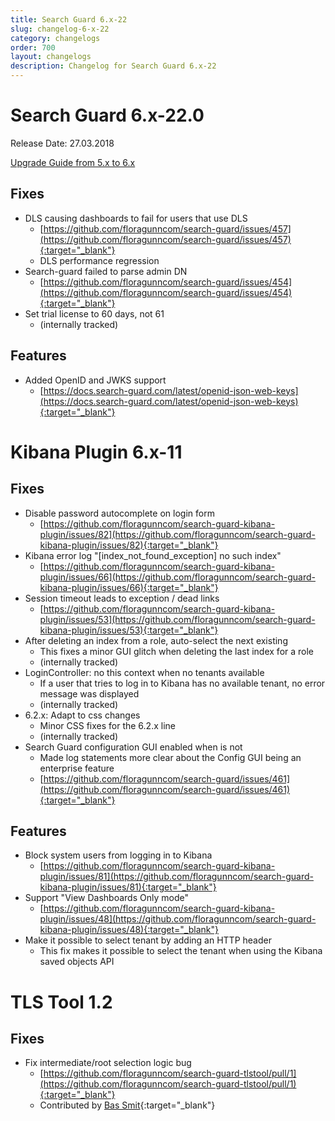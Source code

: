 ```yaml
---
title: Search Guard 6.x-22
slug: changelog-6-x-22
category: changelogs
order: 700
layout: changelogs
description: Changelog for Search Guard 6.x-22
---
```


<!---
Copryight 2017 floragunn GmbH
-->

# Search Guard 6.x-22.0

Release Date: 27.03.2018

[Upgrade Guide from 5.x to 6.x](../_docs/upgrading_5_6.md)

## Fixes 
* DLS causing dashboards to fail for users that use DLS
  * [https://github.com/floragunncom/search-guard/issues/457](https://github.com/floragunncom/search-guard/issues/457){:target="_blank"}
  * DLS performance regression
* Search-guard failed to parse admin DN 
  * [https://github.com/floragunncom/search-guard/issues/454](https://github.com/floragunncom/search-guard/issues/454){:target="_blank"}
* Set trial license to 60 days, not 61
  * (internally tracked) 

## Features

* Added OpenID and JWKS support 
  * [https://docs.search-guard.com/latest/openid-json-web-keys](https://docs.search-guard.com/latest/openid-json-web-keys){:target="_blank"}

# Kibana Plugin 6.x-11

## Fixes 
* Disable password autocomplete on login form
  * [https://github.com/floragunncom/search-guard-kibana-plugin/issues/82](https://github.com/floragunncom/search-guard-kibana-plugin/issues/82){:target="_blank"}
* Kibana error log "[index\_not\_found\_exception] no such index"
  * [https://github.com/floragunncom/search-guard-kibana-plugin/issues/66](https://github.com/floragunncom/search-guard-kibana-plugin/issues/66){:target="_blank"}
* Session timeout leads to exception / dead links
  * [https://github.com/floragunncom/search-guard-kibana-plugin/issues/53](https://github.com/floragunncom/search-guard-kibana-plugin/issues/53){:target="_blank"}
* After deleting an index from a role, auto-select the next existing
  * This fixes a minor GUI glitch when deleting the last index for a role
  * (internally tracked)
* LoginController: no this context when no tenants available 
  * If a user that tries to log in to Kibana has no available tenant, no error message was displayed 
  * (internally tracked)
* 6.2.x: Adapt to css changes 
  * Minor CSS fixes for the 6.2.x line  
  * (internally tracked)
* Search Guard configuration GUI enabled when is not
  * Made log statements more clear about the Config GUI being an enterprise feature 
  * [https://github.com/floragunncom/search-guard/issues/461](https://github.com/floragunncom/search-guard/issues/461){:target="_blank"}  

## Features

* Block system users from logging in to Kibana
  * [https://github.com/floragunncom/search-guard-kibana-plugin/issues/81](https://github.com/floragunncom/search-guard-kibana-plugin/issues/81){:target="_blank"}  
* Support "View Dashboards Only mode"
  * [https://github.com/floragunncom/search-guard-kibana-plugin/issues/48](https://github.com/floragunncom/search-guard-kibana-plugin/issues/48){:target="_blank"}
* Make it possible to select tenant by adding an HTTP header
  * This fix makes it possible to select the tenant when using the Kibana saved objects API 
  
  
# TLS Tool 1.2

## Fixes 
* Fix intermediate/root selection logic bug
  * [https://github.com/floragunncom/search-guard-tlstool/pull/1](https://github.com/floragunncom/search-guard-tlstool/pull/1){:target="_blank"}
  * Contributed by [Bas Smit](https://github.com/fbs){:target="_blank"} 